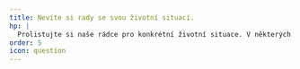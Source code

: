 ```yaml
---
title: Nevíte si rady se svou životní situací.
hp: |
  Prolistujte si naše rádce pro konkrétní životní situace. V některých situacích vám pomůže přímo ombudsman, jinde vám poradíme, na koho se můžete obrátit - ať už řešíte exekuci nebo potřebujete mimořádnou okamžitou pomoc.
order: 5
icon: question
---
```

